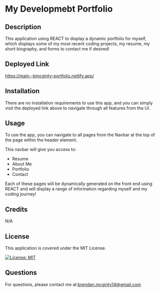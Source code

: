 # My Developmebt Portfolio

## Description
This application using REACT to display a dynamic portfolio for myself, which displays some of my most recent coding projects, my resume, my short biography, and forms to contact me if desired!

## Deployed Link

https://main--bmcginty-portfolio.netlify.app/

## Installation
There are no installation requirements to use this app, and you can simply visit the deployed link above to navigate through all features from the UI.

## Usage
To use the app, you can navigate to all pages from the Navbar at the top of the page within the header element.

This navbar will give you access to:
- Resume
- About Me
- Portfolio
- Contact

Each of these pages will be dynamically generated on the front end using REACT and will display a range of information regarding myself and my coding journey!

## Credits
N/A

## License
This application is covered under the MIT License.

[![License: MIT](https://img.shields.io/badge/License-MIT-yellow.svg)](https://opensource.org/licenses/MIT)

## Questions

For questions, please contact me at:brendan.mcginty14@gmail.com